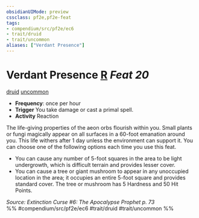```yaml
---
obsidianUIMode: preview
cssclass: pf2e,pf2e-feat
tags:
- compendium/src/pf2e/ec6
- trait/druid
- trait/uncommon
aliases: ["Verdant Presence"]
---
```

# Verdant Presence  [R](../../rules/core-rulebook/chapter-9-playing-the-game.md#Actions "Reaction") *Feat 20*  
[druid](../../rules/traits/druid.md)  [uncommon](../../rules/traits/uncommon.md)  

- **Frequency**: once per hour
- **Trigger** You take damage or cast a primal spell.
- **Activity** Reaction

The life-giving properties of the aeon orbs flourish within you. Small plants or fungi magically appear on all surfaces in a 60-foot emanation around you. This life withers after 1 day unless the environment can support it. You can choose one of the following options each time you use this feat.

- You can cause any number of 5-foot squares in the area to be light undergrowth, which is difficult terrain and provides lesser cover.
- You can cause a tree or giant mushroom to appear in any unoccupied location in the area; it occupies an entire 5-foot square and provides standard cover. The tree or mushroom has 5 Hardness and 50 Hit Points.

*Source: Extinction Curse #6: The Apocalypse Prophet p. 73*  
%% #compendium/src/pf2e/ec6 #trait/druid #trait/uncommon %%